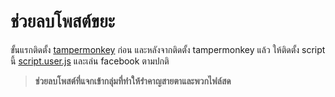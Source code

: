 #  ช่วยลบโพสต์ขยะ

ขั้นแรกติดตั้ง [tampermonkey](https://www.tampermonkey.net/ "tampermonkey") ก่อน
และหลังจากติดตั้ง tampermonkey แล้ว
ให้ติดตั้ง script นี้ [script.user.js](https://github.com/botnick/del_tony/raw/master/script.user.js "script.user.js") และเล่น facebook ตามปกติ

>**ช่วยลบโพสต์ที่แจกเข้ากลุ่มที่ทำให้รำคาญสายตาและพวกไฟล์สด**

